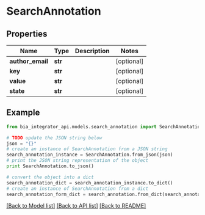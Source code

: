 # SearchAnnotation


## Properties
Name | Type | Description | Notes
------------ | ------------- | ------------- | -------------
**author_email** | **str** |  | [optional] 
**key** | **str** |  | [optional] 
**value** | **str** |  | [optional] 
**state** | **str** |  | [optional] 

## Example

```python
from bia_integrator_api.models.search_annotation import SearchAnnotation

# TODO update the JSON string below
json = "{}"
# create an instance of SearchAnnotation from a JSON string
search_annotation_instance = SearchAnnotation.from_json(json)
# print the JSON string representation of the object
print SearchAnnotation.to_json()

# convert the object into a dict
search_annotation_dict = search_annotation_instance.to_dict()
# create an instance of SearchAnnotation from a dict
search_annotation_form_dict = search_annotation.from_dict(search_annotation_dict)
```
[[Back to Model list]](../README.md#documentation-for-models) [[Back to API list]](../README.md#documentation-for-api-endpoints) [[Back to README]](../README.md)


